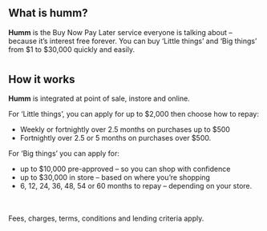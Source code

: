## What is **humm**?
**Humm** is the Buy Now Pay Later service everyone is talking about – because it’s interest free forever. You can buy ‘Little things’ and ‘Big things’ from $1 to $30,000 quickly and easily. 
# 
<!-- Empty # needed to prevent issues when expanding side menu -->

## How it works 
**Humm** is integrated at point of sale, instore and online.

For ‘Little things’, you can apply for up to $2,000 then choose how to repay:  
- Weekly or fortnightly over 2.5 months on purchases up to $500  
- Fortnightly over 2.5 or 5 months on purchases over $500.

For ‘Big things’ you can apply for:  
- up to $10,000 pre-approved – so you can shop with confidence  
- up to $30,000 in store – based on where you’re shopping  
- 6, 12, 24, 36, 48, 54 or 60 months to repay – depending on your store.





<br><br>
Fees, charges, terms, conditions and lending criteria apply.

